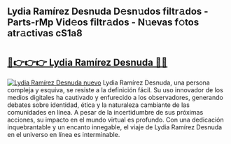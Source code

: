 ## Lydia Ramírez Desnuda D𝚎sn𝚞dos filtr𝚊dos - Parts-rMp Vid𝚎os filtr𝚊dos - N𝚞evas f𝚘tos atr𝚊ctivas cS1a8

# <h2><a href="http://mb4oa4.tromn.icu/?c=Lydia+Ram%c3%adrez+Desnuda">🔗👉👉👉 Lydia Ramírez Desnuda 🔗🔗</a></h2>

[![Lydia Ramírez Desnuda nuevo](https://i.imgur.com/pEAQMta.gif)](http://mb4oa4.tromn.icu/?c=Lydia+Ram%c3%adrez+Desnuda)
Lydia Ramírez Desnuda, una persona compleja y esquiva, se resiste a la definición fácil. Su uso innovador de los medios digitales ha cautivado y enfurecido a los observadores, generando debates sobre identidad, ética y la naturaleza cambiante de las comunidades en línea. A pesar de la incertidumbre de sus próximas acciones, su impacto en el mundo virtual es profundo. Con una dedicación inquebrantable y un encanto innegable, el viaje de Lydia Ramírez Desnuda en el universo en línea es interminable.
